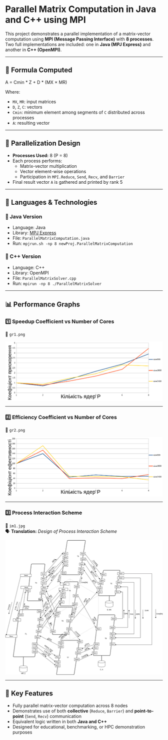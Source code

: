 # Parallel Matrix Computation in Java and C++ using MPI

This project demonstrates a parallel implementation of a matrix-vector computation using **MPI (Message Passing Interface)** with **8 processes**. Two full implementations are included: one in **Java (MPJ Express)** and another in **C++ (OpenMPI)**.

---

## 🧮 Formula Computed
A = Cmin * Z + D * (MX × MR)


Where:
- `MX`, `MR`: input matrices
- `D`, `Z`, `C`: vectors
- `Cmin`: minimum element among segments of `C` distributed across processes
- `A`: resulting vector

---

## 🧠 Parallelization Design

- **Processes Used:** 8 (P = 8)
- Each process performs:
  - Matrix-vector multiplication
  - Vector element-wise operations
  - Participation in `MPI.Reduce`, `Send`, `Recv`, and `Barrier`
- Final result vector `A` is gathered and printed by rank 5

---

## 📂 Languages & Technologies

### 🔹 Java Version
- Language: Java
- Library: [MPJ Express](http://mpj-express.org)
- File: `ParallelMatrixComputation.java`
- Run: `mpjrun.sh -np 8 newProj.ParallelMatrixComputation`

### 🔹 C++ Version
- Language: C++
- Library: OpenMPI
- File: `ParallelMatrixSolver.cpp`
- Run: `mpirun -np 8 ./ParallelMatrixSolver`

---

## 📊 Performance Graphs

### 1️⃣ Speedup Coefficient vs Number of Cores  
📁 `gr1.png`

![Speedup Graph](png/gr1.png)

---

### 2️⃣ Efficiency Coefficient vs Number of Cores  

📁 `gr2.png`

![Efficiency Graph](png/gr2.png)

---

### 3️⃣ Process Interaction Scheme    
📁 `im1.jpg`  
🗣️ **Translation:** *Design of Process Interaction Scheme*

![Interaction Diagram](png/im1.jpg)

---

## 💬 Key Features

- Fully parallel matrix-vector computation across 8 nodes
- Demonstrates use of both **collective** (`Reduce`, `Barrier`) and **point-to-point** (`Send`, `Recv`) communication
- Equivalent logic written in both **Java and C++**
- Designed for educational, benchmarking, or HPC demonstration purposes
